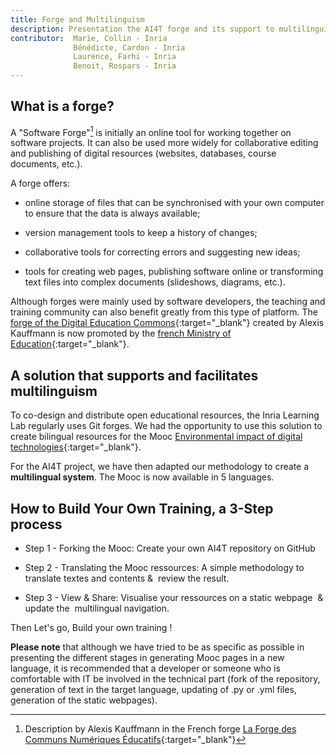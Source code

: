 ```yaml
---
title: Forge and Multilinguism
description: Presentation the AI4T forge and its support to multilinguism - An online tool for working together on educational content.
contributor:  Marie, Collin - Inria
              Bénédicte, Cardon - Inria
              Laurence, Farhi - Inria
              Benoit, Rospars - Inria
---
```


## What is a forge?

A "Software Forge"[^forgedef] is initially an online tool for working together on software projects. It can also be used more widely for collaborative editing and publishing of digital resources (websites, databases, course documents, etc.).

A forge offers:

-   online storage of files that can be synchronised with your own computer to ensure that the data is always available;

-   version management tools to keep a history of changes;

-   collaborative tools for correcting errors and suggesting new ideas;

-   tools for creating web pages, publishing software online or transforming text files into complex documents (slideshows, diagrams, etc.).

Although forges were mainly used by software developers, the teaching and training community can also benefit greatly from this type of platform. The [forge of the Digital Education Commons](https://forge.aeif.fr/framaka/que-la-forge-soit-avec-toi#quest-ce-quune-forge-){:target="_blank"} created by Alexis Kauffmann is now promoted by the [french Ministry of Education](https://www.education.gouv.fr){:target="_blank"}.

## A solution that supports and facilitates multilinguism

To co-design and distribute open educational resources, the Inria Learning Lab regularly uses Git forges. We had the opportunity to use this solution to create bilingual resources for the Mooc [Environmental impact of digital technologies](https://learninglab.gitlabpages.inria.fr/mooc-impacts-num/mooc-impacts-num-ressources/en/index.html){:target="_blank"}.

For the AI4T project, we have then adapted our methodology to create a **multilingual system**. The Mooc is now available in 5 languages.

## **How to Build Your Own Training, a 3-Step process**

-   Step 1 - Forking the Mooc: Create your own AI4T repository on GitHub

-   Step 2 - Translating the Mooc ressources: A simple methodology to translate textes and contents &  review the result.

-   Step 3 - View & Share: Visualise your ressources on a static webpage  & update the  multilingual navigation.

Then Let's go, Build your own training !

**Please note** that although we have tried to be as specific as possible in presenting the different stages in generating Mooc pages in
a new language, it is recommended that a developer or someone who is comfortable with IT be involved in the technical part (fork of the
repository, generation of text in the target language, updating of .py or .yml files, generation of the static webpages).

[^forgedef]: Description by Alexis Kauffmann in the French forge [La Forge des Communs Numériques Éducatifs](https://forge.aeif.fr/framaka/que-la-forge-soit-avec-toi#quest-ce-quune-forge-){:target="_blank"}
